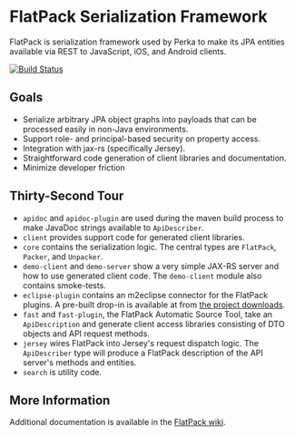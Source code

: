 # FlatPack Serialization Framework

FlatPack is serialization framework used by Perka to make its JPA entities available via REST to JavaScript, iOS, and Android clients.

[![Build Status](https://nmorel.ci.cloudbees.com/job/flatpack-gwt/badge/icon)](https://nmorel.ci.cloudbees.com/job/flatpack-gwt/)

## Goals

* Serialize arbitrary JPA object graphs into payloads that can be processed easily in non-Java environments.
* Support role- and principal-based security on property access.
* Integration with jax-rs (specifically Jersey).
* Straightforward code generation of client libraries and documentation.
* Minimize developer friction

## Thirty-Second Tour
* `apidoc` and `apidoc-plugin` are used during the maven build process to make JavaDoc strings available to `ApiDescriber`.
* `client` provides support code for generated client libraries.
* `core` contains the serialization logic. The central types are `FlatPack`, `Packer`, and `Unpacker`.
* `demo-client` and `demo-server` show a very simple JAX-RS server and how to use generated client code. The `demo-client` module also contains smoke-tests.
* `eclipse-plugin` contains an m2eclipse connector for the FlatPack plugins. A pre-built drop-in is available at from [the project downloads](https://github.com/perka/flatpack-java/downloads).
* `fast` and `fast-plugin`, the FlatPack Automatic Source Tool, take an `ApiDescription` and generate client access libraries consisting of DTO objects and API request methods.
* `jersey` wires FlatPack into Jersey's request dispatch logic. The `ApiDescriber` type will produce a FlatPack description of the API server's methods and entities.
* `search` is utility code.

## More Information

Additional documentation is available in the [FlatPack wiki](https://github.com/perka/flatpack-java/wiki).